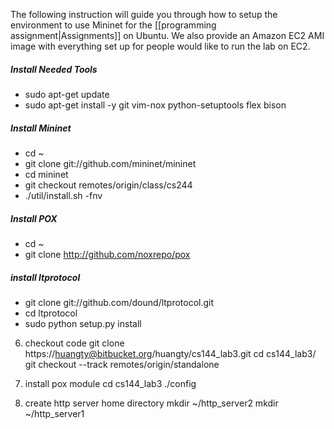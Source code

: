 The following instruction will guide you through how to setup the environment to use Mininet for the [[programming assignment|Assignments]] on Ubuntu. We also provide an Amazon EC2 AMI image with everything set up for people would like to run the lab on EC2. 

##### Install Needed Tools
* sudo apt-get update
* sudo apt-get install -y git vim-nox python-setuptools flex bison

##### Install Mininet
* cd ~
* git clone git://github.com/mininet/mininet
* cd mininet
* git checkout remotes/origin/class/cs244
* ./util/install.sh -fnv

##### Install POX
* cd ~
* git clone http://github.com/noxrepo/pox

##### install ltprotocol 
* git clone git://github.com/dound/ltprotocol.git
* cd ltprotocol 
* sudo python setup.py install


6. checkout code
git clone https://huangty@bitbucket.org/huangty/cs144_lab3.git
cd cs144_lab3/
git checkout --track remotes/origin/standalone

7. install pox module
cd cs144_lab3
./config

8. create http server home directory
mkdir ~/http_server2
mkdir ~/http_server1